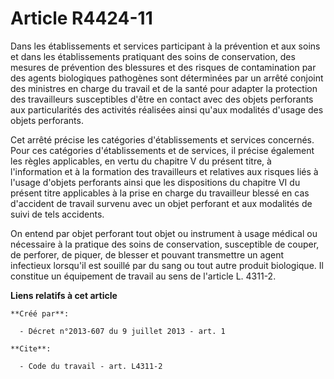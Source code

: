# Article R4424-11

Dans les établissements et services participant à la prévention et aux soins et dans les établissements pratiquant des soins
de conservation, des mesures de prévention des blessures et des risques de contamination par des agents biologiques
pathogènes sont déterminées par un arrêté conjoint des ministres en charge du travail et de la santé pour adapter la
protection des travailleurs susceptibles d'être en contact avec des objets perforants aux particularités des activités
réalisées ainsi qu'aux modalités d'usage des objets perforants. 

Cet arrêté précise les catégories d'établissements et services concernés. Pour ces catégories d'établissements et de
services, il précise également les règles applicables, en vertu du chapitre V du présent titre, à l'information et à la
formation des travailleurs et relatives aux risques liés à l'usage d'objets perforants ainsi que les dispositions du chapitre
VI du présent titre applicables à la prise en charge du travailleur blessé en cas d'accident de travail survenu avec un objet
perforant et aux modalités de suivi de tels accidents. 

On entend par objet perforant tout objet ou instrument à usage médical ou nécessaire à la pratique des soins de conservation,
susceptible de couper, de perforer, de piquer, de blesser et pouvant transmettre un agent infectieux lorsqu'il est souillé
par du sang ou tout autre produit biologique. Il constitue un équipement de travail au sens de l'article L. 4311-2.

**Liens relatifs à cet article**

	**Créé par**:

	  - Décret n°2013-607 du 9 juillet 2013 - art. 1

	**Cite**:

	  - Code du travail - art. L4311-2
